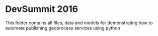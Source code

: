 # DevSummit 2016
This folder contains all files, data and models for demonstrating how to automate publishing geoprocess services using python
